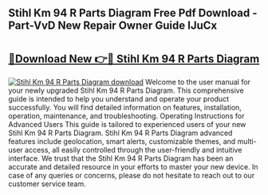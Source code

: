 ## Stihl Km 94 R Parts Diagram Free Pdf Download - Part-VvD New Repair Owner Guide IJuCx

# <h2><a href="http://dfox5e.blite.top/?on=Stihl+Km+94+R+Parts+Diagram">🔗Download New 👉🔴 Stihl Km 94 R Parts Diagram</a></h2>

[![Stihl Km 94 R Parts Diagram download](https://i.imgur.com/lujVjoI.png)](http://dfox5e.blite.top/?on=Stihl+Km+94+R+Parts+Diagram)
Welcome to the user manual for your newly upgraded Stihl Km 94 R Parts Diagram. This comprehensive guide is intended to help you understand and operate your product successfully. You will find detailed information on features, installation, operation, maintenance, and troubleshooting. Operating Instructions for Advanced Users This guide is tailored to experienced users of your new Stihl Km 94 R Parts Diagram. Stihl Km 94 R Parts Diagram advanced features include geolocation, smart alerts, customizable themes, and multi-user access, all easily controlled through the user-friendly and intuitive interface. We trust that the Stihl Km 94 R Parts Diagram has been an accurate and detailed resource in your efforts to master your new device. In case of any queries or concerns, please do not hesitate to reach out to our customer service team.

